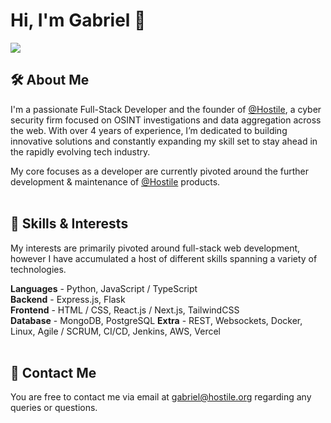 # Hi, I'm Gabriel 🔎

![](https://komarev.com/ghpvc/?username=hostile-gabriel&color=4720ed)

## 🛠 About Me
I'm a passionate Full-Stack Developer and the founder of [@Hostile](https://github.com/hostile), a cyber security firm focused on OSINT investigations and data aggregation across the web. With over 4 years of experience, I’m dedicated to building innovative solutions and constantly expanding my skill set to stay ahead in the rapidly evolving tech industry.


My core focuses as a developer are currently pivoted around the further development & maintenance of [@Hostile](https://github.com/hostile) products.
<br>
<br>


## 🧠 Skills & Interests
My interests are primarily pivoted around full-stack web development, however I have accumulated a host of different skills spanning a variety of technologies.

**Languages** - Python, JavaScript / TypeScript <br>
**Backend** - Express.js, Flask <br>
**Frontend** - HTML / CSS, React.js / Next.js, TailwindCSS <br>
**Database** - MongoDB, PostgreSQL
**Extra** - REST, Websockets, Docker, Linux, Agile / SCRUM, CI/CD, Jenkins, AWS, Vercel<br>
<br>
## 💬 Contact Me
You are free to contact me via email at gabriel@hostile.org regarding any queries or questions.


